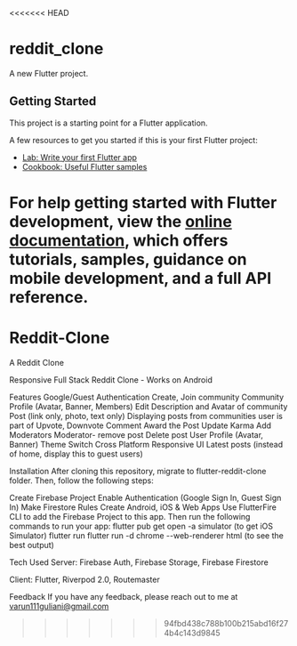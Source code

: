 <<<<<<< HEAD
# reddit_clone

A new Flutter project.

## Getting Started

This project is a starting point for a Flutter application.

A few resources to get you started if this is your first Flutter project:

- [Lab: Write your first Flutter app](https://docs.flutter.dev/get-started/codelab)
- [Cookbook: Useful Flutter samples](https://docs.flutter.dev/cookbook)

For help getting started with Flutter development, view the
[online documentation](https://docs.flutter.dev/), which offers tutorials,
samples, guidance on mobile development, and a full API reference.
=======
# Reddit-Clone
A Reddit Clone

Responsive Full Stack Reddit Clone - Works on Android

Features
Google/Guest Authentication
Create, Join community
Community Profile (Avatar, Banner, Members)
Edit Description and Avatar of community
Post (link only, photo, text only)
Displaying posts from communities user is part of
Upvote, Downvote
Comment
Award the Post
Update Karma
Add Moderators
Moderator- remove post
Delete post
User Profile (Avatar, Banner)
Theme Switch
Cross Platform
Responsive UI
Latest posts (instead of home, display this to guest users)

Installation
After cloning this repository, migrate to flutter-reddit-clone folder. Then, follow the following steps:

Create Firebase Project
Enable Authentication (Google Sign In, Guest Sign In)
Make Firestore Rules
Create Android, iOS & Web Apps
Use FlutterFire CLI to add the Firebase Project to this app. Then run the following commands to run your app:
  flutter pub get
  open -a simulator (to get iOS Simulator)
  flutter run
  flutter run -d chrome --web-renderer html (to see the best output)

Tech Used
Server: Firebase Auth, Firebase Storage, Firebase Firestore

Client: Flutter, Riverpod 2.0, Routemaster

Feedback
If you have any feedback, please reach out to me at varun111guliani@gmail.com

>>>>>>> 94fbd438c788b100b215abd16f274b4c143d9845
